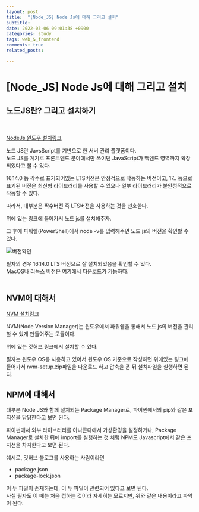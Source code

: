 ```yaml
---
layout: post
title:  "[Node_JS] Node Js에 대해 그리고 설치"
subtitle:  
date: 2022-03-06 09:01:38 +0900
categories: study
tags: web_&_frontend
comments: true
related_posts:

---
```


# [Node_JS] Node Js에 대해 그리고 설치<br/>

## 노드JS란? 그리고 설치하기 <br/>
<br/>

[NodeJs 윈도우 설치링크](https://nodejs.org/ko/)
<br/>

노드 JS란 JavsScript를 기반으로 한 서버 관리 플랫폼이다.<br/>
노드 JS를 계기로 프론트엔드 분야에서만 쓰이던 JavaScript가 백엔드 영역까지 확장 되었다고 볼 수 있다.<br/>

16.14.0 등 짝수로 표기되어있는 LTS버전은 안정적으로 작동하는 버전이고, 17.. 등으로 표기된 버전은 최신형 라이브러리를 사용할 수 있으나 일부 라이브러리가 불안정적으로 작동할 수 있다.<br/>

따라서, 대부분은 짝수버전 즉 LTS버전을 사용하는 것을 선호한다.<br/>

위에 있는 링크에 들어가서 노드 js를 설치해주자.
<br/>

그 후에 파워쉘(PowerShell)에서 node -v를 입력해주면 노드 js의 버전을 확인할 수 있다.<br/>

![버전확인](https://github.com/wookikim95/wookikim95.github.io/blob/main/assets/img/study/web_and_frontend/2022-03-06_1.jpg?raw=true)

필자의 경우 16.14.0 LTS 버전으로 잘 설치되었음을 확인할 수 있다.<br/>
MacOS나 리눅스 버전은 [여기](https://nodejs.org/ko/download/)에서 다운로드가 가능하다.<br/>
<br/>

## NVM에 대해서<br/>


[NVM 설치링크](https://github.com/coreybutler/nvm-windows/releases)<br/>

NVM(Node Version Manager)는 윈도우에서 파워쉘을 통해서 노드 js의 버전을 관리할 수 있게 만들어주는 모듈이다.

위에 있는 깃허브 링크에서 설치할 수 있다.<br/>

필자는 윈도우 OS를 사용하고 있어서 윈도우 OS 기준으로 작성하면 위에있는 링크에 들어가서 nvm-setup.zip파일을 다운로드 하고 압축을 푼 뒤 설치파일을 실행하면 된다.<br/>

## NPM에 대해서<br/>

대부분 Node JS와 함께 설치되는 Package Manager로, 파이썬에서의 pip와 같은 포지션을 담당한다고 보면 된다.<br/>

파이썬에서 외부 라이브러리를 아나콘다에서 가상환경을 설정하거나, Package Manager로 설치한 뒤에 import를 실행하는 것 처럼 NPM도 Javascript에서 같은 포지션을 차지한다고 보면 된다.<br/>

예시로, 깃허브 블로그를 사용하는 사람이라면

- package.json
- package-lock.json

이 두 파일이 존재하는데, 이 두 파일이 관련되어 있다고 보면 된다.<br/>
사실 필자도 이 때는 처음 접하는 것이라 자세히는 모르지만, 위와 같은 내용이라고 파악이 된다.<br/>



